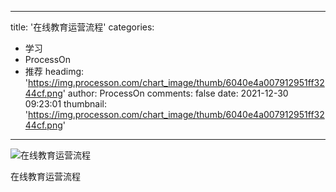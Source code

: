 
---
title: '在线教育运营流程'
categories: 
 - 学习
 - ProcessOn
 - 推荐
headimg: 'https://img.processon.com/chart_image/thumb/6040e4a007912951ff3244cf.png'
author: ProcessOn
comments: false
date: 2021-12-30 09:23:01
thumbnail: 'https://img.processon.com/chart_image/thumb/6040e4a007912951ff3244cf.png'
---

<div>   
<img class="thumb" alt="在线教育运营流程" src="https://img.processon.com/chart_image/thumb/6040e4a007912951ff3244cf.png" referrerpolicy="no-referrer">
<p>在线教育运营流程</p>  
</div>
            